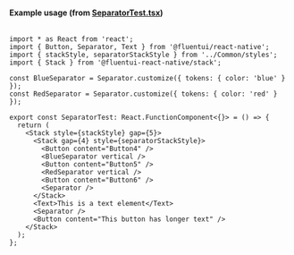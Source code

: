 #### Example usage (from [SeparatorTest.tsx](https://github.com/microsoft/fluentui-react-native/blob/master/apps/fluent-tester/src/RNTester/TestComponents/Separator/SeparatorTest.tsx))

```

import * as React from 'react';
import { Button, Separator, Text } from '@fluentui/react-native';
import { stackStyle, separatorStackStyle } from '../Common/styles';
import { Stack } from '@fluentui-react-native/stack';

const BlueSeparator = Separator.customize({ tokens: { color: 'blue' } });
const RedSeparator = Separator.customize({ tokens: { color: 'red' } });

export const SeparatorTest: React.FunctionComponent<{}> = () => {
  return (
    <Stack style={stackStyle} gap={5}>
      <Stack gap={4} style={separatorStackStyle}>
        <Button content="Button4" />
        <BlueSeparator vertical />
        <Button content="Button5" />
        <RedSeparator vertical />
        <Button content="Button6" />
        <Separator />
      </Stack>
      <Text>This is a text element</Text>
      <Separator />
      <Button content="This button has longer text" />
    </Stack>
  );
};

```
